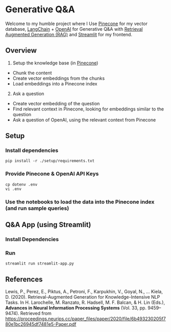 # Generative Q&A
Welcome to my humble project where I Use [Pinecone](https://docs.pinecone.io/docs/overview) for my vector database, [LangChain](https://langchain-langchain.vercel.app/) + [OpenAI](https://platform.openai.com/overview) for Generative Q&A with [Retrieval Augmented Generation (RAG)](https://ai.facebook.com/blog/retrieval-augmented-generation-streamlining-the-creation-of-intelligent-natural-language-processing-models/) and [Streamlit](https://streamlit.io/) for my frontend.


## Overview

1. Setup the knowledge base (in [Pinecone](https://www.pinecone.io/))
- Chunk the content
- Create vector embeddings from the chunks
- Load embeddings into a Pinecone index

2. Ask a question
- Create vector embedding of the question
- Find relevant context in Pinecone, looking for embeddings similar to the question
- Ask a question of OpenAI, using the relevant context from Pinecone

## Setup

### Install dependencies
```console
pip install -r ./setup/requirements.txt
```

### Provide Pinecone & OpenAI API Keys
```console
cp dotenv .env
vi .env
```

### Use the notebooks to load the data into the Pinecone index (and run sample queries)



## Q&A App (using Streamlit)

### Install Dependencies

### Run
```console
streamlit run streamlit-app.py
```

## References

Lewis, P., Perez, E., Piktus, A., Petroni, F., Karpukhin, V., Goyal, N., … Kiela, D. (2020). Retrieval-Augmented Generation for Knowledge-Intensive NLP Tasks. In H. Larochelle, M. Ranzato, R. Hadsell, M. F. Balcan, & H. Lin (Eds.), **Advances in Neural Information Processing Systems** (Vol. 33, pp. 9459–9474). Retrieved from https://proceedings.neurips.cc/paper_files/paper/2020/file/6b493230205f780e1bc26945df7481e5-Paper.pdf
